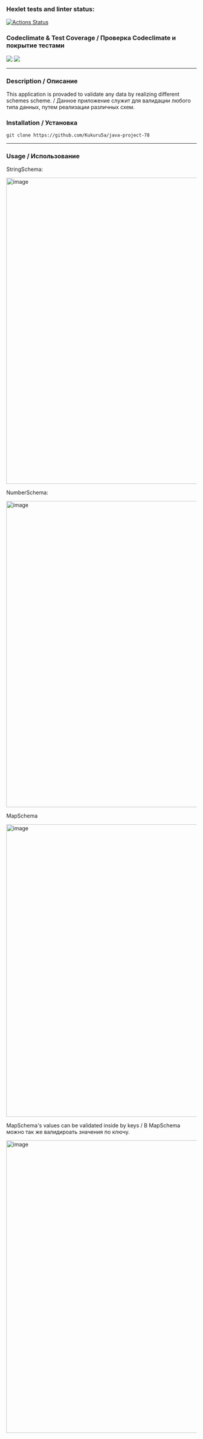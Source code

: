 ### Hexlet tests and linter status:
[![Actions Status](https://github.com/Kukuru5a/java-project-78/workflows/hexlet-check/badge.svg)](https://github.com/Kukuru5a/java-project-78/actions)

### Codeclimate & Test Coverage / Проверка Codeclimate и покрытие тестами

<a href="https://codeclimate.com/github/Kukuru5a/java-project-78/maintainability"><img src="https://api.codeclimate.com/v1/badges/34e000f887275e2567b2/maintainability" /></a>
<a href="https://codeclimate.com/github/Kukuru5a/java-project-78/test_coverage"><img src="https://api.codeclimate.com/v1/badges/34e000f887275e2567b2/test_coverage" /></a>
_______
### Description / Описание
This application is provaded to validate any data by realizing different schemes scheme. / Данное приложение служит для валидации любого типа данных, путем реализации различных схем.  

### Installation / Установка

`git clone https://github.com/Kukuru5a/java-project-78
`
_______
### Usage / Использование 
StringSchema:

<img width="808" alt="image" src="https://github.com/Kukuru5a/java-project-78/assets/123395035/d6f676d9-b00a-477c-acf9-2cfd1177ab83">

NumberSchema:

<img width="808" alt="image" src="https://github.com/Kukuru5a/java-project-78/assets/123395035/e13e7c19-7bc0-425d-a194-6350b6eb0710">

MapSchema

<img width="772" alt="image" src="https://github.com/Kukuru5a/java-project-78/assets/123395035/3b9dc680-b257-4fe3-b6b1-e00b60449e8a">

MapSchema's values can be validated inside by keys / В MapSchema можно так же валидироать значения по ключу.

<img width="772" alt="image" src="https://github.com/Kukuru5a/java-project-78/assets/123395035/c7a69ed2-928c-43ec-90b6-2dcbcadaf4e9">
